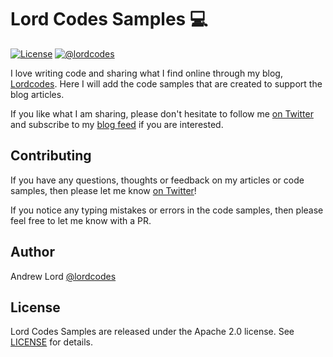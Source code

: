 # Lord Codes Samples 💻️

[![License](https://img.shields.io/badge/license-Apache%202.0-green.svg)](https://github.com/lordcodes/lordcodes.github.io/blob/master/LICENSE)
[![@lordcodes](https://img.shields.io/badge/contact-@lordcodes-blue.svg?style=flat)](https://twitter.com/lordcodes)

I love writing code and sharing what I find online through my blog, [Lordcodes](https://www.lordcodes.com). Here I will add the code samples that are created to support the blog articles.

If you like what I am sharing, please don't hesitate to follow me [on Twitter](https://twitter.com/lordcodes) and subscribe to my [blog feed](https://www.lordcodes.com) if you are interested.

## Contributing

If you have any questions, thoughts or feedback on my articles or code samples, then please let me know [on Twitter](https://twitter.com/@lordcodes)!

If you notice any typing mistakes or errors in the code samples, then please feel free to let me know with a PR.

## Author

Andrew Lord [@lordcodes](https://twitter.com/@lordcodes)

## License

Lord Codes Samples are released under the Apache 2.0 license. See [LICENSE](https://github.com/andrewlord1990/lordcodes-samples/blob/master/LICENSE) for details.
